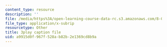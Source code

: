 ```yaml
---
content_type: resource
description: ''
file: /media/https%3A/open-learning-course-data-rc.s3.amazonaws.com/8-04-quantum-physics-i-spring-2016/a9915d0f967f528ab82b2e1369cd8b9a_i81OpQJIH8U.srt
file_type: application/x-subrip
resourcetype: Other
title: 3play caption file
uid: a9915d0f-967f-528a-b82b-2e1369cd8b9a
---
```

